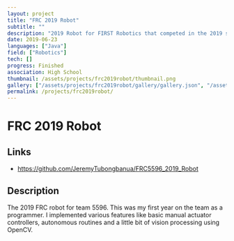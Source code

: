 ```yaml
---
layout: project
title: "FRC 2019 Robot"
subtitle: ""
description: "2019 Robot for FIRST Robotics that competed in the 2019 season"
date: 2019-06-23
languages: ["Java"]
field: ["Robotics"]
tech: []
progress: Finished
association: High School
thumbnail: /assets/projects/frc2019robot/thumbnail.png
gallery: ["/assets/projects/frc2019robot/gallery/gallery.json", "/assets/projects/frc2019robot/gallery/thumbnail.png"]
permalink: /projects/frc2019robot/
---
```


# FRC 2019 Robot

## Links

- <https://github.com/JeremyTubongbanua/FRC5596_2019_Robot>

## Description

The 2019 FRC robot for team 5596. This was my first year on the team as a programmer. I implemented various features like basic manual actuator controllers, autonomous routines and a little bit of vision processing using OpenCV.
